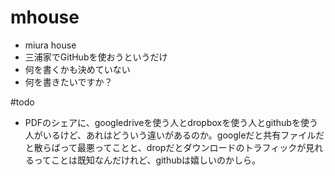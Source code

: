 # mhouse
- miura house
- 三浦家でGitHubを使おうというだけ
- 何を書くかも決めていない
- 何を書きたいですか？

#todo
- PDFのシェアに、googledriveを使う人とdropboxを使う人とgithubを使う人がいるけど、あれはどういう違いがあるのか。googleだと共有ファイルだと散らばって最悪ってことと、dropだとダウンロードのトラフィックが見れるってことは既知なんだけれど、githubは嬉しいのかしら。
